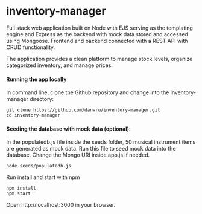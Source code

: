 # inventory-manager
Full stack web application built on Node with EJS serving as the templating engine and Express 
as the backend with mock data stored and accessed using Mongoose. Frontend and backend connected with a REST API with CRUD functionality.

The application provides a clean platform to manage stock levels, organize categorized inventory, 
and manage prices. 

#### Running the app locally

In command line, clone the Github repository and change into the inventory-manager directory:

```
git clone https://github.com/danwru/inventory-manager.git
cd inventory-manager
```

#### Seeding the database with mock data (optional):
In the populatedb.js file inside the seeds folder, 50 musical instrument items are generated as mock data. 
Run this file to seed mock data into the database. Change the Mongo URI inside app.js if needed.

```
node seeds/populatedb.js
```

Run install and start with npm 

```
npm install
npm start
```
Open http://localhost:3000 in your browser.


